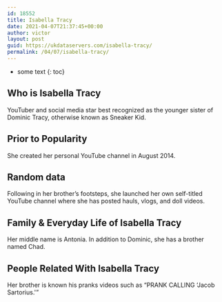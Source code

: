 ```yaml
---
id: 18552
title: Isabella Tracy
date: 2021-04-07T21:37:45+00:00
author: victor
layout: post
guid: https://ukdataservers.com/isabella-tracy/
permalink: /04/07/isabella-tracy/
---
```


* some text
{: toc}


## Who is Isabella Tracy



YouTuber and social media star best recognized as the younger sister of Dominic Tracy, otherwise known as Sneaker Kid.

                
                
                
## Prior to Popularity



She created her personal YouTube channel in August 2014. 

                
                
                
## Random data



Following in her brother&#8217;s footsteps, she launched her own self-titled YouTube channel where she has posted hauls, vlogs, and doll videos. 

                
                
                
## Family & Everyday Life of Isabella Tracy



Her middle name is Antonia. In addition to Dominic, she has a brother named Chad. 

                
                
                
## People Related With Isabella Tracy



Her brother is known his pranks videos such as &#8220;PRANK CALLING &#8216;Jacob Sartorius.'&#8221;

                
              
            
          
          
          